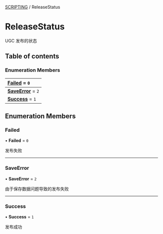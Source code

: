 [SCRIPTING](../groups/Core.SCRIPTING.md) / ReleaseStatus

# ReleaseStatus <Badge type="tip" text="Enumeration" /> <Score text="ReleaseStatus" />

<p class="content-big"> UGC 发布的状态 </p>

## Table of contents

### Enumeration Members <Score text="Enumeration" /> 
| **[Failed](mw.ReleaseStatus.md#failed)** = ``0``  |
| :----- |
| **[SaveError](mw.ReleaseStatus.md#saveerror)** = ``2`` |
| **[Success](mw.ReleaseStatus.md#success)** = ``1`` |

## Enumeration Members

### Failed <Score text="Failed" /> 

• **Failed** = ``0``

发布失败

___

### SaveError <Score text="SaveError" /> 

• **SaveError** = ``2``

由于保存数据问题导致的发布失败

___

### Success <Score text="Success" /> 

• **Success** = ``1``

发布成功
